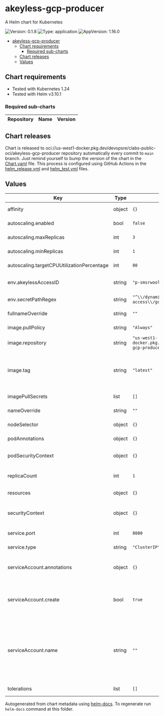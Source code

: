 # akeyless-gcp-producer

A Helm chart for Kubernetes

![Version: 0.1.8](https://img.shields.io/badge/Version-0.1.8-informational?style=flat-square) ![Type: application](https://img.shields.io/badge/Type-application-informational?style=flat-square) ![AppVersion: 1.16.0](https://img.shields.io/badge/AppVersion-1.16.0-informational?style=flat-square)

- [akeyless-gcp-producer](#akeyless-gcp-producer)
  - [Chart requirements](#chart-requirements)
    - [Required sub-charts](#required-sub-charts)
  - [Chart releases](#chart-releases)
  - [Values](#values)

## Chart requirements

- Tested with Kubernetes 1.24
- Tested with Helm v3.10.1

### Required sub-charts

| Repository | Name | Version |
|------------|------|---------|

## Chart releases

Chart is released to oci://us-west1-docker.pkg.dev/devopsre/clabs-public-oci/akeyless-gcp-producer repository automatically every commit to `main` branch.
Just remind yourself to bump the version of the chart in the [Chart.yaml](./Chart.yaml) file.
This process is configured using GitHub Actions in the [helm_release.yml](../../.github/workflows/helm_release.yml)
and [helm_test.yml](../../.github/workflows/helm_test.yml) files.

## Values

| Key | Type | Default | Description |
|-----|------|---------|-------------|
| affinity | object | `{}` | Kubernetes pod affinity |
| autoscaling.enabled | bool | `false` | Enable autoscaling |
| autoscaling.maxReplicas | int | `3` | Maximum replicas |
| autoscaling.minReplicas | int | `1` | Minimum replicas |
| autoscaling.targetCPUUtilizationPercentage | int | `80` | CPU target utilization |
| env.akeylessAccessID | string | `"p-smsrwoolrzwo"` | Akeyless Access ID (for authentication) |
| env.secretPathRegex | string | `"^\\/dynamic-secrets\\/cloud-user-access\\/gcp.*"` | Secret Allowed Path |
| fullnameOverride | string | `""` | Chart full name override |
| image.pullPolicy | string | `"Always"` | Image pullpolicy |
| image.repository | string | `"us-west1-docker.pkg.dev/devopsre/akeyless/akeyless-gcp-producer"` | Image repository |
| image.tag | string | `"latest"` | Image tag Overrides the image tag whose default is the chart appVersion. |
| imagePullSecrets | list | `[]` | Image pull secrets |
| nameOverride | string | `""` | Chart name override |
| nodeSelector | object | `{}` | Kubernetes node selector |
| podAnnotations | object | `{}` | Custom pod annotations |
| podSecurityContext | object | `{}` | Custom pod security context |
| replicaCount | int | `1` | Number of deployment replicas |
| resources | object | `{}` | Container resources |
| securityContext | object | `{}` | Custom container security context |
| service.port | int | `8080` | Kubernetes Service Type |
| service.type | string | `"ClusterIP"` | Kubernetes Service Type |
| serviceAccount.annotations | object | `{}` | Annotations to add to the service account |
| serviceAccount.create | bool | `true` | Specifies whether a service account should be created |
| serviceAccount.name | string | `""` | The name of the service account to use. If not set and create is true, a name is generated using the fullname template |
| tolerations | list | `[]` | Kubernetes tolerations |

Autogenerated from chart metadata using [helm-docs](https://github.com/norwoodj/helm-docs). To regenerate run `helm-docs` command at this folder.
